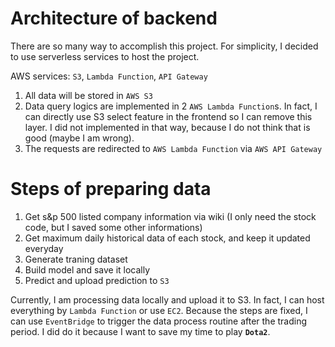 # Architecture of backend
There are so many way to accomplish this project. For simplicity, I decided to use serverless services to host the project.

AWS services: `S3`, `Lambda Function`, `API Gateway`

1. All data will be stored in `AWS S3`
2. Data query logics are implemented in 2 `AWS Lambda Function`s. In fact, I can directly use S3 select feature in the frontend so I can remove this layer. I did not implemented in that way, because I do not think that is good (maybe I am wrong).
3. The requests are redirected to `AWS Lambda Function` via `AWS API Gateway`


# Steps of preparing data
1. Get s&p 500 listed company information via wiki (I only need the stock code, but I saved some other informations)
2. Get maximum daily historical data of each stock, and keep it updated everyday
3. Generate traning dataset
4. Build model and save it locally
5. Predict and upload prediction to `S3`

Currently, I am processing data locally and upload it to S3. In fact, I can host everything by `Lambda Function` or use `EC2`. Because the steps are fixed, I can use `EventBridge` to trigger the data process routine after the trading period. I did do it because I want to save my time to play __`Dota2`__.
